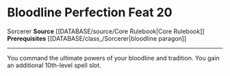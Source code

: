 ﻿---
feat: Bloodline Perfection
id: '631'
level: '20'
name: Bloodline Perfection
prerequisite: '[[DATABASE/class_/Sorcerer|bloodline paragon]]'
rarity: Common
source: '[[DATABASE/source/Core Rulebook|Core Rulebook]]'
trait:
- '[[DATABASE/trait/Sorcerer|Sorcerer]]'
type: Feat

---
# Bloodline Perfection <span class="item-type">Feat 20</span>

<span class="item-trait">Sorcerer</span>
**Source** [[DATABASE/source/Core Rulebook|Core Rulebook]] 
**Prerequisites** [[DATABASE/class_/Sorcerer|bloodline paragon]]

---
You command the ultimate powers of your bloodline and tradition. You gain an additional 10th-level spell slot.